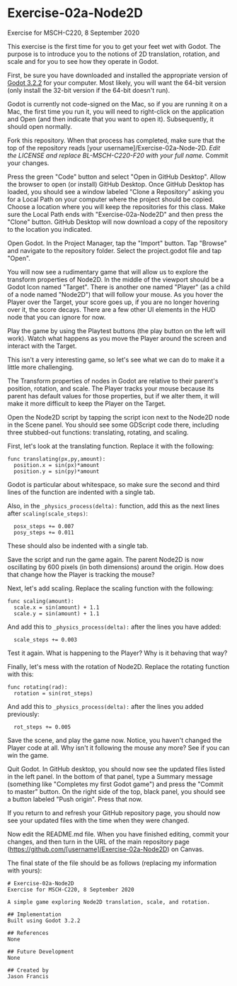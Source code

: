 # Exercise-02a-Node2D
Exercise for MSCH-C220, 8 September 2020

This exercise is the first time for you to get your feet wet with Godot. The purpose is to introduce you to the notions of 2D translation, rotation, and scale and for you to see how they operate in Godot. 

First, be sure you have downloaded and installed the appropriate version of [Godot 3.2.2](https://godotengine.org/download) for your computer. Most likely, you will want the 64-bit version (only install the 32-bit version if the 64-bit doesn't run). 

Godot is currently not code-signed on the Mac, so if you are running it on a Mac, the first time you run it, you will need to right-click on the application and Open (and then indicate that you want to open it). Subsequently, it should open normally.

Fork this repository. When that process has completed, make sure that the top of the repository reads [your username]/Exercise-02a-Node-2D. *Edit the LICENSE and replace BL-MSCH-C220-F20 with your full name.* Commit your changes.

Press the green "Code" button and select "Open in GitHub Desktop". Allow the browser to open (or install) GitHub Desktop. Once GitHub Desktop has loaded, you should see a window labeled "Clone a Repository" asking you for a Local Path on your computer where the project should be copied. Choose a location where you will keep the repositories for this class. Make sure the Local Path ends with "Exercise-02a-Node2D" and then press the "Clone" button. GitHub Desktop will now download a copy of the repository to the location you indicated.

Open Godot. In the Project Manager, tap the "Import" button. Tap "Browse" and navigate to the repository folder. Select the project.godot file and tap "Open".

You will now see a rudimentary game that will allow us to explore the transform properties of Node2D. In the middle of the viewport should be a Godot Icon named "Target". There is another one named "Player" (as a child of a node named "Node2D") that will follow your mouse. As you hover the Player over the Target, your score goes up, if you are no longer hovering over it, the score decays. There are a few other UI elements in the HUD node that you can ignore for now.

Play the game by using the Playtest buttons (the play button on the left will work). Watch what happens as you move the Player around the screen and interact with the Target.

This isn't a very interesting game, so let's see what we can do to make it a little more challenging.

The Transform properties of nodes in Godot are relative to their parent's position, rotation, and scale. The Player tracks your mouse because its parent has default values for those properties, but if we alter them, it will make it more difficult to keep the Player on the Target.

Open the Node2D script by tapping the script icon next to the Node2D node in the Scene panel. You should see some GDScript code there, including three stubbed-out functions: translating, rotating, and scaling.

First, let's look at the translating function. Replace it with the following:
```
func translating(px,py,amount):
  position.x = sin(px)*amount
  position.y = sin(py)*amount
```
Godot is particular about whitespace, so make sure the second and third lines of the function are indented with a single tab.

Also, in the `_physics_process(delta):` function, add this as the next lines after `scaling(scale_steps)`:
```
  posx_steps += 0.007
  posy_steps += 0.011
```
These should also be indented with a single tab.

Save the script and run the game again. The parent Node2D is now oscillating by 600 pixels (in both dimensions) around the origin. How does that change how the Player is tracking the mouse?

Next, let's add scaling. Replace the scaling function with the following:
```
func scaling(amount):
  scale.x = sin(amount) + 1.1
  scale.y = sin(amount) + 1.1
```

And add this to `_physics_process(delta):` after the lines you have added:
```
  scale_steps += 0.003
```

Test it again. What is happening to the Player? Why is it behaving that way?

Finally, let's mess with the rotation of Node2D. Replace the rotating function with this:
```
func rotating(rad):
  rotation = sin(rot_steps)
```

And add this to `_physics_process(delta):` after the lines you added previously:
```
  rot_steps += 0.005
```

Save the scene, and play the game now. Notice, you haven't changed the Player code at all. Why isn't it following the mouse any more? See if you can win the game.

Quit Godot. In GitHub desktop, you should now see the updated files listed in the left panel. In the bottom of that panel, type a Summary message (something like "Completes my first Godot game") and press the "Commit to master" button. On the right side of the top, black panel, you should see a button labeled "Push origin". Press that now.

If you return to and refresh your GitHub repository page, you should now see your updated files with the time when they were changed.

Now edit the README.md file. When you have finished editing, commit your changes, and then turn in the URL of the main repository page (https://github.com/[username]/Exercise-02a-Node2D) on Canvas.

The final state of the file should be as follows (replacing my information with yours):
```
# Exercise-02a-Node2D
Exercise for MSCH-C220, 8 September 2020

A simple game exploring Node2D translation, scale, and rotation.

## Implementation
Built using Godot 3.2.2

## References
None

## Future Development
None

## Created by 
Jason Francis

```
